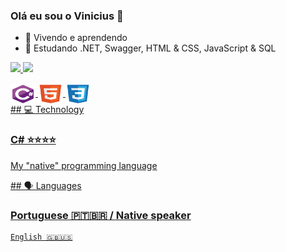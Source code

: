 ### Olá eu sou o Vinicius 👋

- 🔭 Vivendo e aprendendo
- 🌱 Estudando .NET, Swagger, HTML & CSS, JavaScript & SQL

<div>
  <a href="https://github.com/vinivdev">
  <img height="150em" src="https://github-readme-stats.vercel.app/api?username=vinivdev&show_icons=true&theme=vue-dark&include_all_commits=true&count_private=true"/>
  <img height="130em" src="https://github-readme-stats.vercel.app/api/top-langs/?username=vinivdev&layout=compact&langs_count=7&theme=vue-dark"/>
</div>
  
<div style="display: inline_block"><br>
  <img align="center" alt="Rafa-Csharp" height="30" width="40" src="https://raw.githubusercontent.com/devicons/devicon/master/icons/csharp/csharp-original.svg">
  <img align="center" alt="Rafa-HTML" height="30" width="40" src="https://raw.githubusercontent.com/devicons/devicon/master/icons/html5/html5-original.svg">
  <img align="center" alt="Rafa-CSS" height="30" width="40" src="https://raw.githubusercontent.com/devicons/devicon/master/icons/css3/css3-original.svg">
 
</div>
  
<div>
## 💻 Technology

### C# ⭐️⭐️⭐️⭐️

My "native" programming language
</div>
  
  <div>
    ## 🗣 Languages

### Portuguese  🇵🇹🇧🇷 / Native speaker
    English 🇬🇧🇺🇸
  </div>
